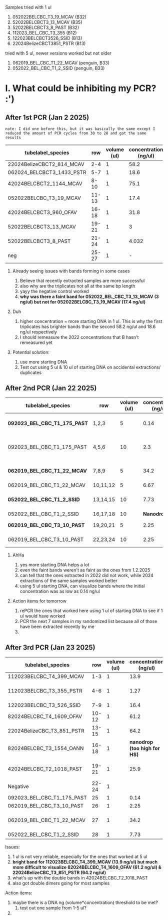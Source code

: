 Samples 
tried with 1 ul
1. 052022BELCBC_T3_19_MCAV (B32)
2. 52022BELCBCT3_13_MCAV (B35)
3. 52022BELCBCT3_8_PAST (B32)
4. 112023_BEL_CBC_T3_355 (B12)
5. 122023BELCBCT3526_SSID (B13)
6.  22024BelizeCBCT3851_PSTR (B13)

tried with 5 ul, newer versions worked but not older
1. 062019_BEL_CBC_T1_22_MCAV (penguin, B33)
2. 052022_BEL_CBC_T1_2_SSID (penguin, B33)


# I. What could be inhibiting my PCR? :')

## After 1st PCR (Jan 2 2025)
	note: I did one before this, but it was basically the same except I reduced the amount of PCR cycles from 30 to 28 and got the same results

| tubelabel_species         | row   | volume (ul) | concentration (ng/ul) | date_extracted | PCR worked | notes      |
| ------------------------- | ----- | ----------- | --------------------- | -------------- | ---------- | ---------- |
| 22024BelizeCBCT2_814_MCAV | 2-4   | 1           | 58.2                  | Nov 2024       | yes        |            |
| 062024_BELCBCT3_1433_PSTR | 5-7   | 1           | 18.6                  | Dec 2024       | yes        |            |
| 42024BELCBCT2_1144_MCAV   | 8-10  | 1           | 75.1                  | Dec 2024       | yes        |            |
| 052022BELCBC_T3_19_MCAV   | 11-13 | 1           | 17.4                  | 2022           | no         |            |
| 42024BELCBCT3_960_OFAV    | 16-18 | 1           | 31.8                  | Dec 2024       | yes?       | 2/3        |
| 52022BELCBCT3_13_MCAV     | 19-21 | 1           | 3                     | June 2022      | ?          | faint band |
| 52022BELCBCT3_8_PAST      | 21-24 | 1           | 4.032                 | 2022           | no         |            |
| neg                       | 25-27 | 1           | -                     | -              | yes        |            |

1. Already seeing issues with bands forming in some cases
	1. Believe that recently extracted samples are more successful
	2. also why are the triplicates not all at the same bp length
	3. yayy the negative control worked
	4.  **why was there a faint band for 052022_BEL_CBC_T3_13_MCAV (3 ng/ul) but not for 052022BELCBC_T3_19_MCAV (17.4 ng/ul)**
	
2. Duh
	1. higher concentration = more starting DNA in 1 ul. This is why the first triplicates has brighter bands than the second 58.2 ng/ul and 18.6 ng/ul respectively 
	2.  I should remeasure the 2022 concentrations that B hasn't remeasured yet
	
3. Potential solution: 
	1. use more starting DNA 
	2. Test out using 5 ul & 10 ul of starting DNA on accidental extractions/ duplicates

## After 2nd PCR (Jan 22 2025)
| tubelabel_species              | row      | volume (ul) | concentration (ng/ul) | date_extracted | PCR worked | notes                              |
| ------------------------------ | -------- | ----------- | --------------------- | -------------- | ---------- | ---------------------------------- |
| **092023_BEL_CBC_T1_175_PAST** | 1,2,3    | 5           | 0.14                  | Nov 2024       | Yes        | Extracted by C low conc.           |
| 092023_BEL_CBC_T1_175_PAST     | 4,5,6    | 10          | 2.3                   | Jan 2025       | Yes        | Extracted by C to remedy low conc. |
| **062019_BEL_CBC_T1_22_MCAV**  | 7,8,9    | 5           | 34.2                  | Nov 2024       | Yes        | C accidentally reextracted         |
| 062019_BEL_CBC_T1_22_MCAV      | 10,11,12 | 5           | 6.67                  | 2022           | No         |                                    |
| **052022_BEL_CBC_T1_2_SSID**   | 13,14,15 | 10          | 7.73                  | Dec 2024       | Yes?       | debatable whether it worked        |
| 052022_BEL_CBC_T1_2_SSID       | 16,17,18 | 10          | **Nanodrop**          | 2022           | No         |                                    |
| **062019_BEL_CBC_T3_10_PAST**  | 19,20,21 | 5           | 2.25                  | Nov 2024       | Yes        | reextraction by B                  |
| 062019_BEL_CBC_T3_10_PAST      | 22,23,24 | 10          | 2.25                  | Nov 2024       | Yes        | reextraction by B                  |
1. AhHa
	1. yes more starting DNA helps a lot 
	2. even the faint bands weren't as faint as the ones from 1.2.2025
	3. can tell that the ones extracted in 2022 did not work, while 2024 extractions of the same samples worked better 
	4. using 5 ul starting DNA, can visualize bands where the initial concentration was as low as 0.14 ng/ul
	
2. Action items for tomorrow
	1. rePCR the ones that worked here using 1 ul of starting DNA to see if 1 ul would have worked
	2. PCR the next 7 samples in my randomized list because all of those have been extracted recently by me
	3. 
## After 3rd PCR (Jan 23 2025)


| tubelabel_species          | row   | volume (ul) | concentration (ng/ul)          | date_extracted | PCR worked | notes            |
| -------------------------- | ----- | ----------- | ------------------------------ | -------------- | ---------- | ---------------- |
| 112023BELCBC_T4_399_MCAV   | 1-3   | 1           | 13.9                           | Nov 2024       | yes        |                  |
| 112023BELCBC_T3_355_PSTR   | 4-6   | 1           | 1.27                           | Nov 2024       | ?          | 2/3 faint bands  |
| 122023BELCBC_T3_526_SSID   | 7-9   | 1           | 16.4                           | Nov 2024       | no         |                  |
| 82024BELCBC_T4_1609_OFAV   | 10-12 | 1           | 61.2                           | Jan 2025       | yes        |                  |
| 22024BelizeCBC_T3_851_PSTR | 13-15 | 1           | 64.2                           | Nov 2024       | ?          | 1/3 band         |
| 82024BELCBC_T3_1554_OANN   | 16-18 | 1           | **nanodrop (too high for HS)** | Jan 2025       | yes        |                  |
| 42024BELCBC_T2_1018_PAST   | 19-21 | 1           | 25.9                           | Dec 2024       | ?          | 3/3 double bands |
| Negative                   | 22-24 | 1           |                                |                | yes        |                  |
| 092023_BEL_CBC_T1_175_PAST | 25    | 1           | 0.14                           | Nov 2024       | ?          |                  |
| 062019_BEL_CBC_T3_10_PAST  | 26    | 1           | 2.25                           | Nov 2024       | no?        |                  |
| 062019_BEL_CBC_T1_22_MCAV  | 27    | 1           | 34.2                           | Dec 2024       | yes        | very faint band  |
| 052022_BEL_CBC_T1_2_SSID   | 28    | 1           | 7.73                           | Dec 2024       | no?        |                  |
Issues:
1. 1 ul is not very reliable, especially for the ones that worked at 5 ul 
2. **bright band for 112023BELCBC_T4_399_MCAV (13.9 ng/ul) but much more difficult to visualize 82024BELCBC_T4_1609_OFAV (61.2 ng/ul) & 22024BelizeCBC_T3_851_PSTR (64.2 ng/ul)**
3. what's up with the double bands in 42024BELCBC_T2_1018_PAST
4. also got double dimers going for most samples

Action items:
1. maybe there is a DNA ng (volume*concentration) threshold to be met?
	1. test out one sample from 1-5 ul?
2. 


